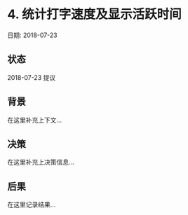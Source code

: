 # 4. 统计打字速度及显示活跃时间

日期: 2018-07-23

## 状态

2018-07-23 提议

## 背景

在这里补充上下文...

## 决策

在这里补充上决策信息...

## 后果

在这里记录结果...
